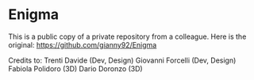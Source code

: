 # Enigma
 
This is a public copy of a private repository from a colleague.
Here is the original: https://github.com/gianny92/Enigma

Credits to:
Trenti Davide (Dev, Design)
Giovanni Forcelli (Dev, Design)
Fabiola Polidoro (3D)
Dario Doronzo (3D)
